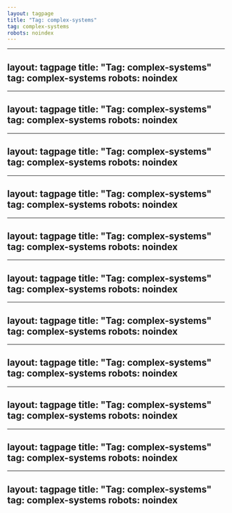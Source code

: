 ```yaml
---
layout: tagpage
title: "Tag: complex-systems"
tag: complex-systems
robots: noindex
---
```

---
layout: tagpage
title: "Tag: complex-systems"
tag: complex-systems
robots: noindex
---
---
layout: tagpage
title: "Tag: complex-systems"
tag: complex-systems
robots: noindex
---
---
layout: tagpage
title: "Tag: complex-systems"
tag: complex-systems
robots: noindex
---
---
layout: tagpage
title: "Tag: complex-systems"
tag: complex-systems
robots: noindex
---
---
layout: tagpage
title: "Tag: complex-systems"
tag: complex-systems
robots: noindex
---
---
layout: tagpage
title: "Tag: complex-systems"
tag: complex-systems
robots: noindex
---
---
layout: tagpage
title: "Tag: complex-systems"
tag: complex-systems
robots: noindex
---
---
layout: tagpage
title: "Tag: complex-systems"
tag: complex-systems
robots: noindex
---
---
layout: tagpage
title: "Tag: complex-systems"
tag: complex-systems
robots: noindex
---
---
layout: tagpage
title: "Tag: complex-systems"
tag: complex-systems
robots: noindex
---
---
layout: tagpage
title: "Tag: complex-systems"
tag: complex-systems
robots: noindex
---

